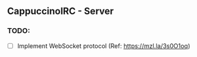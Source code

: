 ## CappuccinoIRC - Server

### TODO:  
 - [ ] Implement WebSocket protocol (Ref: https://mzl.la/3s0O1oq)  